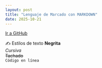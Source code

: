```yaml
---
layout: post
title: "Lenguaje de Marcado con MARKDOWN"
date: 2025-10-21
---
```


[Ir a GitHub](https://github.com)

✍️ Estilos de texto
**Negrita**  
*Cursiva*  
~~Tachado~~  
`Código en línea`